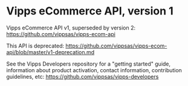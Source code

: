 # Vipps eCommerce API, version 1

Vipps eCommerce API v1, superseded by version 2: https://github.com/vippsas/vipps-ecom-api  

This API is deprecated: https://github.com/vippsas/vipps-ecom-api/blob/master/v1-deprecation.md

See the Vipps Developers repository for
a "getting started" guide,
information about product activation,
contact information,
contribution guidelines,
etc:
https://github.com/vippsas/vipps-developers  

